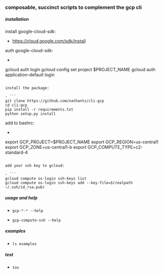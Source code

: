 ### composable, succinct scripts to complement the gcp cli

##### installation

install google-cloud-sdk:

- https://cloud.google.com/sdk/install

auth google-cloud-sdk:

- ```
gcloud auth login
gcloud config set project $PROJECT_NAME
gcloud auth application-default login
```

install the package:

- ```
git clone https://github.com/nathants/cli-gcp
cd cli-gcp
pip install -r requirements.txt
python setup.py install
```

add to bashrc:

- ```
export GCP_PROJECT=$PROJECT_NAME
export GCP_REGION=us-central1
export GCP_ZONE=us-central1-b
export GCP_COMPUTE_TYPE=c2-standard-4
```

add your ssh key to gcloud:

- ```
gcloud compute os-login ssh-keys list
gcloud compute os-login ssh-keys add --key-file=$(realpath ~/.ssh/id_rsa.pub)
```

##### usage and help

- `gcp-*-* --help`

- `gcp-compute-ssh --help`

##### examples

- `ls examples`

##### test

- `tox`
